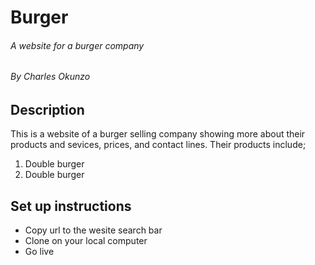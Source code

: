 # Burger
###### A website for a burger company
###### By Charles Okunzo

## Description
This is a website of a burger selling company showing more about their products and sevices, prices, and contact lines.
Their products include;
1. Double burger
2. Double burger
## Set up instructions
* Copy url to the wesite search bar
* Clone on your local computer
* Go live